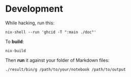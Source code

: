 # Development

While hacking, run this:

```
nix-shell --run 'ghcid -T ":main ./doc"'
```

To **build**:

```
nix-build
```

Then **run** it against your folder of Markdown files:

```
./result/bin/g /path/to/your/notebook /path/to/output
```
